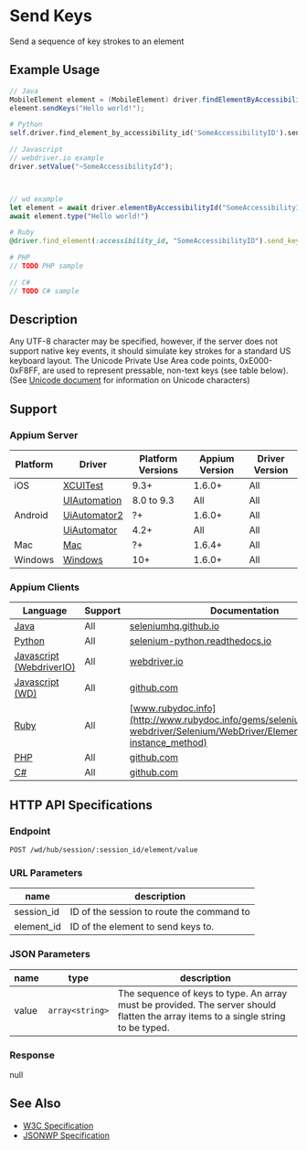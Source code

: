 # Send Keys

Send a sequence of key strokes to an element
## Example Usage

```java
// Java
MobileElement element = (MobileElement) driver.findElementByAccessibilityId("SomeAccessibilityID");
element.sendKeys("Hello world!");

```

```python
# Python
self.driver.find_element_by_accessibility_id('SomeAccessibilityID').send_keys('Hello world!')

```

```javascript
// Javascript
// webdriver.io example
driver.setValue("~SomeAccessibilityId");



// wd example
let element = await driver.elementByAccessibilityId("SomeAccessibilityID");
await element.type("Hello world!")

```

```ruby
# Ruby
@driver.find_element(:accessibility_id, "SomeAccessibilityID").send_keys("Hello World!")

```

```php
# PHP
// TODO PHP sample

```

```csharp
// C#
// TODO C# sample

```


## Description

Any UTF-8 character may be specified, however, if the server does not support native key events, it should simulate key strokes for a standard US keyboard layout. The Unicode Private Use Area code points, 0xE000-0xF8FF, are used to represent pressable, non-text keys (see table below).
(See [Unicode document](/docs/en/writing-running-appium/unicode.md) for information on Unicode characters)


## Support

### Appium Server

|Platform|Driver|Platform Versions|Appium Version|Driver Version|
|--------|----------------|------|--------------|--------------|
| iOS | [XCUITest](/docs/en/drivers/ios-xcuitest.md) | 9.3+ | 1.6.0+ | All |
|  | [UIAutomation](/docs/en/drivers/ios-uiautomation.md) | 8.0 to 9.3 | All | All |
| Android | [UiAutomator2](/docs/en/drivers/android-uiautomator2.md) | ?+ | 1.6.0+ | All |
|  | [UiAutomator](/docs/en/drivers/android-uiautomator.md) | 4.2+ | All | All |
| Mac | [Mac](/docs/en/drivers/mac.md) | ?+ | 1.6.4+ | All |
| Windows | [Windows](/docs/en/drivers/windows.md) | 10+ | 1.6.0+ | All |

### Appium Clients

|Language|Support|Documentation|
|--------|-------|-------------|
|[Java](https://github.com/appium/java-client/releases/latest)| All |  [seleniumhq.github.io](https://seleniumhq.github.io/selenium/docs/api/java/org/openqa/selenium/WebElement.html#sendKeys-java.lang.CharSequence...-)  |
|[Python](https://github.com/appium/python-client/releases/latest)| All |  [selenium-python.readthedocs.io](http://selenium-python.readthedocs.io/api.html?highlight=active_element#selenium.webdriver.common.action_chains.ActionChains.send_keys)  |
|[Javascript (WebdriverIO)](http://webdriver.io/index.html)| All |  [webdriver.io](http://webdriver.io/api/action/setValue.html)  |
|[Javascript (WD)](https://github.com/admc/wd/releases/latest)| All |  [github.com](https://github.com/admc/wd/blob/master/lib/commands.js#L1700)  |
|[Ruby](https://github.com/appium/ruby_lib/releases/latest)| All |  [www.rubydoc.info](http://www.rubydoc.info/gems/selenium-webdriver/Selenium/WebDriver/Element#send_keys-instance_method)  |
|[PHP](https://github.com/appium/php-client/releases/latest)| All |  [github.com](https://github.com/appium/php-client/)  |
|[C#](https://github.com/appium/appium-dotnet-driver/releases/latest)| All |  [github.com](https://github.com/appium/appium-dotnet-driver/)  |

## HTTP API Specifications

### Endpoint

`POST /wd/hub/session/:session_id/element/value`

### URL Parameters

|name|description|
|----|-----------|
|session_id|ID of the session to route the command to|
|element_id|ID of the element to send keys to.|

### JSON Parameters

|name|type|description|
|----|----|-----------|
| value | `array<string>` | The sequence of keys to type. An array must be provided. The server should flatten the array items to a single string to be typed. |

### Response

null

## See Also

* [W3C Specification](https://www.w3.org/TR/webdriver/#dfn-element-send-keys)
* [JSONWP Specification](https://github.com/SeleniumHQ/selenium/wiki/JsonWireProtocol#sessionsessionidelementidvalue)
